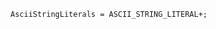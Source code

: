 <!-- This file is generated automatically by infrastructure scripts. Please don't edit by hand. -->

```{ .ebnf .slang-ebnf #AsciiStringLiterals }
AsciiStringLiterals = ASCII_STRING_LITERAL+;
```
